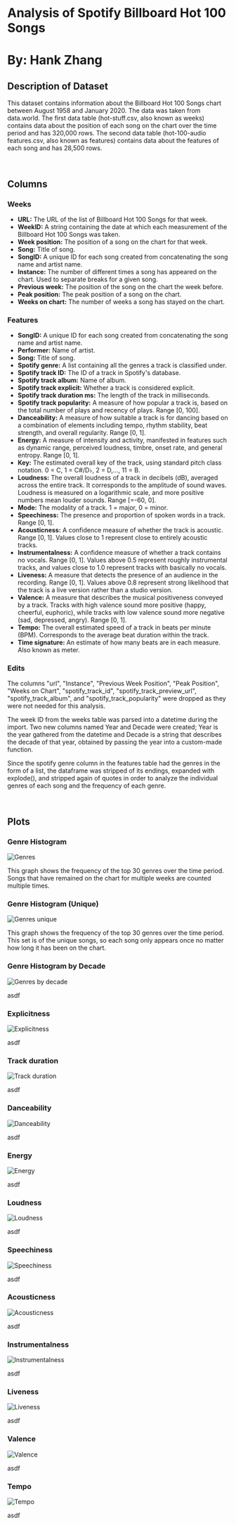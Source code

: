 # Analysis of Spotify Billboard Hot 100 Songs

# By: Hank Zhang

## Description of Dataset

This dataset contains information about the Billboard Hot 100 Songs chart between August 1958 and January 2020.  The data was taken from data.world.  The first data table (hot-stuff.csv, also known as weeks) contains data about the position of each song on the chart over the time period and has 320,000 rows.  The second data table (hot-100-audio features.csv, also known as features) contains data about the features of each song and has 28,500 rows.

&nbsp;

## Columns

### Weeks

* **URL:** The URL of the list of Billboard Hot 100 Songs for that week.
* **WeekID:** A string containing the date at which each measurement of the Billboard Hot 100 Songs was taken.
* **Week position:** The position of a song on the chart for that week.
* **Song:** Title of song.
* **SongID:** A unique ID for each song created from concatenating the song name and artist name.
* **Instance:** The number of different times a song has appeared on the chart.  Used to separate breaks for a given song.
* **Previous week:** The position of the song on the chart the week before.
* **Peak position:** The peak position of a song on the chart.
* **Weeks on chart:** The number of weeks a song has stayed on the chart.

### Features

* **SongID:** A unique ID for each song created from concatenating the song name and artist name.
* **Performer:** Name of artist.
* **Song:** Title of song.
* **Spotify genre:** A list containing all the genres a track is classified under.
* **Spotify track ID:** The ID of a track in Spotify's database.
* **Spotify track album:** Name of album.
* **Spotify track explicit:** Whether a track is considered explicit.
* **Spotify track duration ms:** The length of the track in milliseconds.
* **Spotify track popularity:** A measure of how popular a track is, based on the total number of plays and recency of plays.  Range [0, 100].
* **Danceability:** A measure of how suitable a track is for dancing based on a combination of elements including tempo, rhythm stability, beat strength, and overall regularity.  Range [0, 1].
* **Energy:** A measure of intensity and activity, manifested in features such as dynamic range, perceived loudness, timbre, onset rate, and general entropy. Range [0, 1].
* **Key:** The estimated overall key of the track, using standard pitch class notation.  0 = C, 1 = C\#/D♭, 2 = D,..., 11 = B. 
* **Loudness:** The overall loudness of a track in decibels (dB), averaged across the entire track.  It corresponds to the amplitude of sound waves.  Loudness is measured on a logarithmic scale, and more positive numbers mean louder sounds.  Range [=-60, 0].
* **Mode:** The modality of a track.  1 = major, 0 = minor.
* **Speechiness:** The presence and proportion of spoken words in a track.  Range [0, 1].
* **Acousticness:** A confidence measure of whether the track is acoustic.  Range [0, 1].  Values close to 1 represent close to entirely acoustic tracks.
* **Instrumentalness:** A confidence measure of whether a track contains no vocals.  Range [0, 1].  Values above 0.5 represent roughly instrumental tracks, and values close to 1.0 represent tracks with basically no vocals.
* **Liveness:** A measure that detects the presence of an audience in the recording.  Range [0, 1].  Values above 0.8 represent strong likelihood that the track is a live version rather than a studio version.
* **Valence:** A measure that describes the musical positiveness conveyed by a track.  Tracks with high valence sound more positive (happy, cheerful, euphoric), while tracks with low valence sound more negative (sad, depressed, angry).  Range [0, 1].
* **Tempo:** The overall estimated speed of a track in beats per minute (BPM).  Corresponds to the average beat duration within the track.
* **Time signature:** An estimate of how many beats are in each measure.  Also known as meter.

### Edits

The columns "url", "Instance", "Previous Week Position", "Peak Position", "Weeks on Chart", "spotify_track_id", "spotify_track_preview_url", 
"spotify_track_album", and "spotify_track_popularity" were dropped as they were not needed for this analysis.

The week ID from the weeks table was parsed into a datetime during the import.  Two new columns named Year and Decade were created; Year is the year gathered from the datetime and Decade is a string that describes the decade of that year, obtained by passing the year into a custom-made function.

Since the spotify genre column in the features table had the genres in the form of a list, the dataframe was stripped of its endings, expanded with explode(), and stripped again of quotes in order to analyze the individual genres of each song and the frequency of each genre.

&nbsp;

## Plots

### Genre Histogram

![Genres](/images/genresJoined.png)

This graph shows the frequency of the top 30 genres over the time period.  Songs that have remained on the chart for multiple weeks are counted multiple times.


### Genre Histogram (Unique)

![Genres unique](/images/genres.png)

This graph shows the frequency of the top 30 genres over the time period.  This set is of the unique songs, so each song only appears once no matter how long it has been on the chart.


### Genre Histogram by Decade

![Genres by decade](/images/genresJoinedDecade.png)

asdf

### Explicitness

![Explicitness](/images/explicitness.png)

asdf

### Track duration

![Track duration](/images/trackduration.png)

asdf

### Danceability

![Danceability](/images/danceability.png)

asdf

### Energy

![Energy](/images/energy.png)

asdf

### Loudness

![Loudness](/images/loudness.png)

asdf

### Speechiness

![Speechiness](/images/speechiness.png)

asdf

### Acousticness

![Acousticness](/images/acousticness.png)

asdf

### Instrumentalness

![Instrumentalness](/images/instrumentalness.png)

asdf

### Liveness

![Liveness](/images/liveness.png)

asdf

### Valence

![Valence](/images/valence.png)

asdf

### Tempo

![Tempo](/images/tempo.png)

asdf

